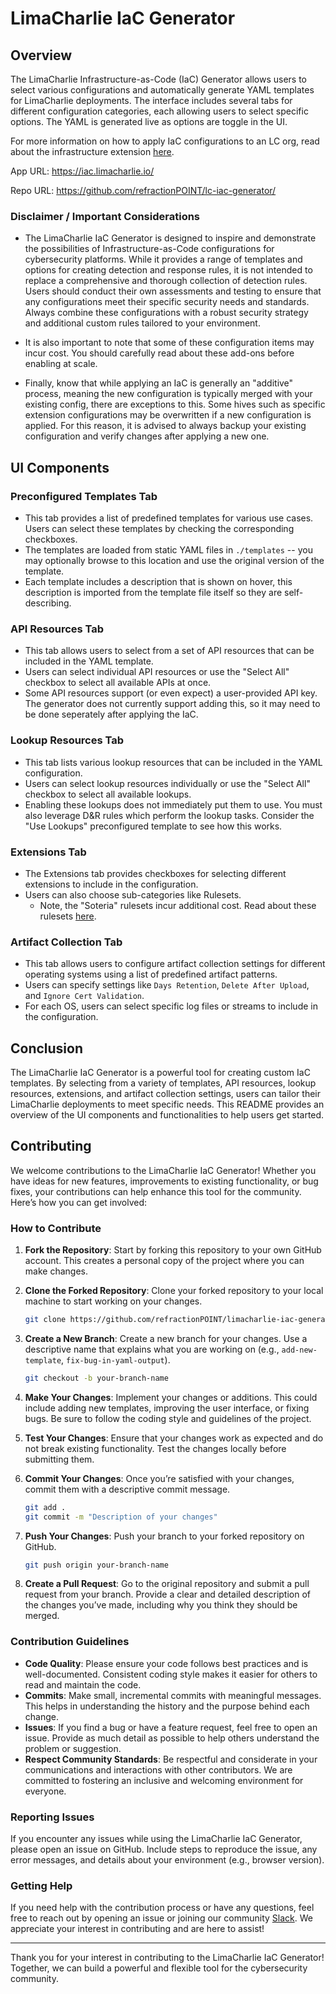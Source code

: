 # LimaCharlie IaC Generator

## Overview

The LimaCharlie Infrastructure-as-Code (IaC) Generator allows users to select various configurations and automatically generate YAML templates for LimaCharlie deployments. The interface includes several tabs for different configuration categories, each allowing users to select specific options. The YAML is generated live as options are toggle in the UI.

For more information on how to apply IaC configurations to an LC org, read about the infrastructure extension [here](https://docs.limacharlie.io/docs/extensions-lc-extensions-infrastructure).

App URL: https://iac.limacharlie.io/

Repo URL: https://github.com/refractionPOINT/lc-iac-generator/

### Disclaimer / Important Considerations

- The LimaCharlie IaC Generator is designed to inspire and demonstrate the possibilities of Infrastructure-as-Code configurations for cybersecurity platforms. While it provides a range of templates and options for creating detection and response rules, it is not intended to replace a comprehensive and thorough collection of detection rules. Users should conduct their own assessments and testing to ensure that any configurations meet their specific security needs and standards. Always combine these configurations with a robust security strategy and additional custom rules tailored to your environment.

- It is also important to note that some of these configuration items may incur cost. You should carefully read about these add-ons before enabling at scale.

- Finally, know that while applying an IaC is generally an "additive" process, meaning the new configuration is typically merged with your existing config, there are exceptions to this. Some hives such as specific extension configurations may be overwritten if a new configuration is applied. For this reason, it is advised to always backup your existing configuration and verify changes after applying a new one.

## UI Components

### Preconfigured Templates Tab

- This tab provides a list of predefined templates for various use cases. Users can select these templates by checking the corresponding checkboxes.
- The templates are loaded from static YAML files in `./templates` -- you may optionally browse to this location and use the original version of the template.
- Each template includes a description that is shown on hover, this description is imported from the template file itself so they are self-describing.

### API Resources Tab

- This tab allows users to select from a set of API resources that can be included in the YAML template.
- Users can select individual API resources or use the "Select All" checkbox to select all available APIs at once.
- Some API resources support (or even expect) a user-provided API key. The generator does not currently support adding this, so it may need to be done seperately after applying the IaC.

### Lookup Resources Tab

- This tab lists various lookup resources that can be included in the YAML configuration.
- Users can select lookup resources individually or use the "Select All" checkbox to select all available lookups.
- Enabling these lookups does not immediately put them to use. You must also leverage D&R rules which perform the lookup tasks. Consider the "Use Lookups" preconfigured template to see how this works.

### Extensions Tab

- The Extensions tab provides checkboxes for selecting different extensions to include in the configuration.
- Users can also choose sub-categories like Rulesets.
    - Note, the "Soteria" rulesets incur additional cost. Read about these rulesets [here](https://docs.limacharlie.io/docs/detection-and-response-managed-rulesets-soteria-rules).

### Artifact Collection Tab

- This tab allows users to configure artifact collection settings for different operating systems using a list of predefined artifact patterns.
- Users can specify settings like `Days Retention`, `Delete After Upload`, and `Ignore Cert Validation`.
- For each OS, users can select specific log files or streams to include in the configuration.

## Conclusion

The LimaCharlie IaC Generator is a powerful tool for creating custom IaC templates. By selecting from a variety of templates, API resources, lookup resources, extensions, and artifact collection settings, users can tailor their LimaCharlie deployments to meet specific needs. This README provides an overview of the UI components and functionalities to help users get started.

## Contributing

We welcome contributions to the LimaCharlie IaC Generator! Whether you have ideas for new features, improvements to existing functionality, or bug fixes, your contributions can help enhance this tool for the community. Here’s how you can get involved:

### How to Contribute

1. **Fork the Repository**: Start by forking this repository to your own GitHub account. This creates a personal copy of the project where you can make changes.

2. **Clone the Forked Repository**: Clone your forked repository to your local machine to start working on your changes.
    ```bash
    git clone https://github.com/refractionPOINT/limacharlie-iac-generator.git
    ```

3. **Create a New Branch**: Create a new branch for your changes. Use a descriptive name that explains what you are working on (e.g., `add-new-template`, `fix-bug-in-yaml-output`).
    ```bash
    git checkout -b your-branch-name
    ```

4. **Make Your Changes**: Implement your changes or additions. This could include adding new templates, improving the user interface, or fixing bugs. Be sure to follow the coding style and guidelines of the project.

5. **Test Your Changes**: Ensure that your changes work as expected and do not break existing functionality. Test the changes locally before submitting them.

6. **Commit Your Changes**: Once you’re satisfied with your changes, commit them with a descriptive commit message.
    ```bash
    git add .
    git commit -m "Description of your changes"
    ```

7. **Push Your Changes**: Push your branch to your forked repository on GitHub.
    ```bash
    git push origin your-branch-name
    ```

8. **Create a Pull Request**: Go to the original repository and submit a pull request from your branch. Provide a clear and detailed description of the changes you’ve made, including why you think they should be merged.

### Contribution Guidelines

- **Code Quality**: Please ensure your code follows best practices and is well-documented. Consistent coding style makes it easier for others to read and maintain the code.
- **Commits**: Make small, incremental commits with meaningful messages. This helps in understanding the history and the purpose behind each change.
- **Issues**: If you find a bug or have a feature request, feel free to open an issue. Provide as much detail as possible to help others understand the problem or suggestion.
- **Respect Community Standards**: Be respectful and considerate in your communications and interactions with other contributors. We are committed to fostering an inclusive and welcoming environment for everyone.

### Reporting Issues

If you encounter any issues while using the LimaCharlie IaC Generator, please open an issue on GitHub. Include steps to reproduce the issue, any error messages, and details about your environment (e.g., browser version).

### Getting Help

If you need help with the contribution process or have any questions, feel free to reach out by opening an issue or joining our community [Slack](https://slack.limacharlie.io). We appreciate your interest in contributing and are here to assist!

---

Thank you for your interest in contributing to the LimaCharlie IaC Generator! Together, we can build a powerful and flexible tool for the cybersecurity community.
